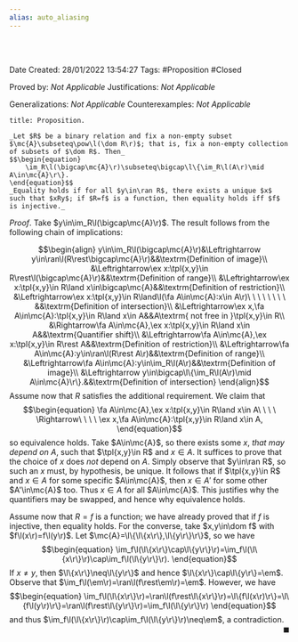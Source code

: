 ```yaml
---
alias: auto_aliasing
---
```


<br />
<br />

Date Created: 28/01/2022 13:54:27
Tags: #Proposition #Closed

Proved by: _Not Applicable_
Justifications: _Not Applicable_

Generalizations: _Not Applicable_
Counterexamples: _Not Applicable_

``` ad-Proposition
title: Proposition.

_Let $R$ be a binary relation and fix a non-empty subset $\mc{A}\subseteq\pow\l(\dom R\r)$; that is, fix a non-empty collection of subsets of $\dom R$. Then_
$$\begin{equation}
    \im_R\l(\bigcap\mc{A}\r)\subseteq\bigcap\l\{\im_R\l(A\r)\mid A\in\mc{A}\r\}.
\end{equation}$$
_Equality holds if for all $y\in\ran R$, there exists a unique $x$ such that $xRy$; if $R=f$ is a function, then equality holds iff $f$ is injective._

```

_Proof_. Take $y\in\im_R\l(\bigcap\mc{A}\r)$. The result follows from the following chain of implications:

$$\begin{align}
    y\in\im_R\l(\bigcap\mc{A}\r)&\Leftrightarrow y\in\ran\l(R\rest\bigcap\mc{A}\r)&&\textrm{Definition of image}\\
    &\Leftrightarrow\ex x:\tpl{x,y}\in R\rest\l(\bigcap\mc{A}\r)&&\textrm{Definition of range}\\
    &\Leftrightarrow\ex x:\tpl{x,y}\in R\land x\in\bigcap\mc{A}&&\textrm{Definition of restriction}\\
    &\Leftrightarrow\ex x:\tpl{x,y}\in R\land\l(\fa A\in\mc{A}:x\in A\r)\ \ \ \ \ \ \ \ &&\textrm{Definition of intersection}\\
    &\Leftrightarrow\ex x,\fa A\in\mc{A}:\tpl{x,y}\in R\land x\in A&&A\textrm{ not free in }\tpl{x,y}\in R\\
    &\Rightarrow\fa A\in\mc{A},\ex x:\tpl{x,y}\in R\land x\in A&&\textrm{Quantifier shift}\\
    &\Leftrightarrow\fa A\in\mc{A},\ex x:\tpl{x,y}\in R\rest A&&\textrm{Definition of restriction}\\
    &\Leftrightarrow\fa A\in\mc{A}:y\in\ran\l(R\rest A\r)&&\textrm{Definition of range}\\
    &\Leftrightarrow\fa A\in\mc{A}:y\in\im_R\l(A\r)&&\textrm{Definition of image}\\
    &\Leftrightarrow y\in\bigcap\l\{\im_R\l(A\r)\mid A\in\mc{A}\r\}.&&\textrm{Definition of intersection}
\end{align}$$
Assume now that $R$ satisfies the additional requirement. We claim that
$$\begin{equation}
    \fa A\in\mc{A},\ex x:\tpl{x,y}\in R\land x\in A\ \ \ \ \Rightarrow\ \ \ \ \ex x,\fa A\in\mc{A}:\tpl{x,y}\in R\land x\in A,
\end{equation}$$
so equivalence holds. Take $A\in\mc{A}$, so there exists some $x$, _that may depend on $A$_, such that $\tpl{x,y}\in R$ and $x\in A$. It suffices to prove that the choice of $x$ does _not_ depend on $A$. Simply observe that $y\in\ran R$, so such an $x$ must, by hypothesis, be unique. It follows that if $\tpl{x,y}\in R$ and $x\in A$ for some specific $A\in\mc{A}$, then $x\in A'$ for some other $A'\in\mc{A}$ too. Thus $x\in A$ for all $A\in\mc{A}$. This justifies why the quantifiers may be swapped, and hence why equivalence holds.

Assume now that $R=f$ is a function; we have already proved that if $f$ is injective, then equality holds. For the converse, take $x,y\in\dom f$ with $f\l(x\r)=f\l(y\r)$. Let $\mc{A}=\l\{\l\{x\r\},\l\{y\r\}\r\}$, so we have
$$\begin{equation}
    \im_f\l(\l\{x\r\}\cap\l\{y\r\}\r)=\im_f\l(\l\{x\r\}\r)\cap\im_f\l(\l\{y\r\}\r).
\end{equation}$$
If $x\neq y$, then $\l\{x\r\}\neq\l\{y\r\}$ and hence $\l\{x\r\}\cap\l\{y\r\}=\em$. Observe that $\im_f\l(\em\r)=\ran\l(f\rest\em\r)=\em$. However, we have
$$\begin{equation}
    \im_f\l(\l\{x\r\}\r)=\ran\l(f\rest\l\{x\r\}\r)=\l\{f\l(x\r)\r\}=\l\{f\l(y\r)\r\}=\ran\l(f\rest\l\{y\r\}\r)=\im_f\l(\l\{y\r\}\r)
\end{equation}$$
and thus $\im_f\l(\l\{x\r\}\r)\cap\im_f\l(\l\{y\r\}\r)\neq\em$, a contradiction.<span style="float:right;">$\blacksquare$</span>
